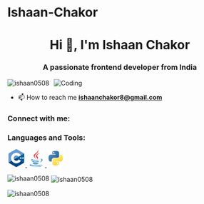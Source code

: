 # Ishaan-Chakor
<h1 align="center">Hi 👋, I'm Ishaan Chakor</h1>
<h3 align="center">A passionate frontend developer from India</h3>
<img align="right" alt="Coding" width="400" src="https://i.pinimg.com/originals/e8/f4/53/e8f453469a3ec97ecd354df465d73913.gif​"

<p align="left"> <img src="https://komarev.com/ghpvc/?username=ishaan0508&label=Profile%20views&color=0e75b6&style=flat" alt="ishaan0508" /> </p>

- 📫 How to reach me **ishaanchakor8@gmail.com**

<h3 align="left">Connect with me:</h3>
<p align="left">
</p>

<h3 align="left">Languages and Tools:</h3>
<p align="left"> <a href="https://www.w3schools.com/cpp/" target="_blank" rel="noreferrer"> <img src="https://raw.githubusercontent.com/devicons/devicon/master/icons/cplusplus/cplusplus-original.svg" alt="cplusplus" width="40" height="40"/> </a> <a href="https://www.java.com" target="_blank" rel="noreferrer"> <img src="https://raw.githubusercontent.com/devicons/devicon/master/icons/java/java-original.svg" alt="java" width="40" height="40"/> </a> <a href="https://www.python.org" target="_blank" rel="noreferrer"> <img src="https://raw.githubusercontent.com/devicons/devicon/master/icons/python/python-original.svg" alt="python" width="40" height="40"/> </a> </p>

<p><img align="left" src="https://github-readme-stats.vercel.app/api/top-langs?username=ishaan0508&show_icons=true&locale=en&layout=compact" alt="ishaan0508" /></p>

<p>&nbsp;<img align="center" src="https://github-readme-stats.vercel.app/api?username=ishaan0508&show_icons=true&locale=en" alt="ishaan0508" /></p>

<p><img align="center" src="https://github-readme-streak-stats.herokuapp.com/?user=ishaan0508&" alt="ishaan0508" /></p>
